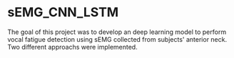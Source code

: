 # sEMG_CNN_LSTM
The goal of this project was to develop an deep learning model to perform vocal fatigue detection using sEMG collected from subjects' anterior neck.
Two different approachs were implemented.
